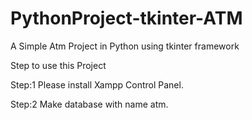 # PythonProject-tkinter-ATM
A Simple Atm Project in Python using tkinter framework

Step to use this Project

Step:1 Please install Xampp Control Panel.

Step:2 Make database with name atm.
